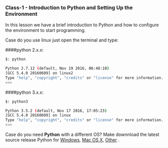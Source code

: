 ### Class-1 - Introduction to Python and Setting Up the Environment

In this lesson we have a brief introduction to Python and how to configure the environment to start programming.

Case do you use linux just open the terminal and type:

####python 2.x.x:
```bash
$: python 

Python 2.7.12 (default, Nov 19 2016, 06:48:10) 
[GCC 5.4.0 20160609] on linux2
Type "help", "copyright", "credits" or "license" for more information.
>>> 
```
####python 3.x.x:
```bash
$: python3 

Python 3.5.2 (default, Nov 17 2016, 17:05:23) 
[GCC 5.4.0 20160609] on linux
Type "help", "copyright", "credits" or "license" for more information.
>>> 
```
Case do you need **Python** with a different OS? 
Make downnload the latest source release Python for [Windows](https://www.python.org/downloads/windows/), [Mac OS X](https://www.python.org/downloads/mac-osx/), [Other](https://www.python.org/download/other/) .
